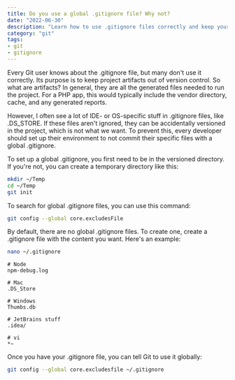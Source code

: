 ```yaml
---
title: Do you use a global .gitignore file? Why not?
date: "2022-06-30"
description: "Learn how to use .gitignore files correctly and keep your versioned projects free from unnecessary clutter. This article explains the importance of .gitignore files, identifies common artifacts that should be excluded from versioning, and provides step-by-step instructions for setting up a global .gitignore file to keep your environment clean."
category: "git"
tags:
- git
- gitignore
---
```

Every Git user knows about the .gitignore file, but many don't use it correctly. Its purpose is to keep project artifacts out of version control. So what are artifacts? In general, they are all the generated files needed to run the project. For a PHP app, this would typically include the vendor directory, cache, and any generated reports.

However, I often see a lot of IDE- or OS-specific stuff in .gitignore files, like .DS_STORE. If these files aren't ignored, they can be accidentally versioned in the project, which is not what we want. To prevent this, every developer should set up their environment to not commit their specific files with a global .gitignore.

To set up a global .gitignore, you first need to be in the versioned directory. If you're not, you can create a temporary directory like this:

```bash
mkdir ~/Temp
cd ~/Temp
git init
```
To search for global .gitignore files, you can use this command:

```bash
git config --global core.excludesFile
```

By default, there are no global .gitignore files. To create one, create a .gitignore file with the content you want. Here's an example:

```bash
nano ~/.gitignore
```

```text
# Node
npm-debug.log

# Mac
.DS_Store

# Windows
Thumbs.db

# JetBrains stuff
.idea/

# vi
*~
```

Once you have your .gitignore file, you can tell Git to use it globally:

```bash
git config --global core.excludesfile ~/.gitignore
```


